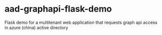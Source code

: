# aad-graphapi-flask-demo
Flask demo for a multitenant web application that requests graph api access in azure (china) active directory 
